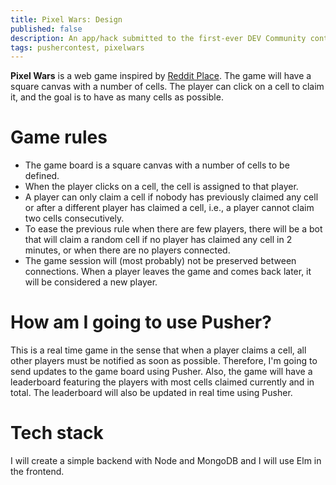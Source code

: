 ```yaml
---
title: Pixel Wars: Design
published: false
description: An app/hack submitted to the first-ever DEV Community contest. 
tags: pushercontest, pixelwars
---
```


**Pixel Wars** is a web game inspired by [Reddit Place](https://en.wikipedia.org/wiki/Place_(Reddit)). The game will have a square canvas with a number of cells. The player can click on a cell to claim it, and the goal is to have as many cells as possible.

# Game rules

* The game board is a square canvas with a number of cells to be defined.
* When the player clicks on a cell, the cell is assigned to that player.
* A player can only claim a cell if nobody has previously claimed any cell or after a different player has claimed a cell, i.e., a player cannot claim two cells consecutively.
* To ease the previous rule when there are few players, there will be a bot that will claim a random cell if no player has claimed any cell in 2 minutes, or when there are no players connected.
* The game session will (most probably) not be preserved between connections. When a player leaves the game and comes back later, it will be considered a new player.

# How am I going to use Pusher?

This is a real time game in the sense that when a player claims a cell, all other players must be notified as soon as possible. Therefore, I'm going to send updates to the game board using Pusher. Also, the game will have a leaderboard featuring the players with most cells claimed currently and in total. The leaderboard will also be updated in real time using Pusher.

# Tech stack

I will create a simple backend with Node and MongoDB and I will use Elm in the frontend.